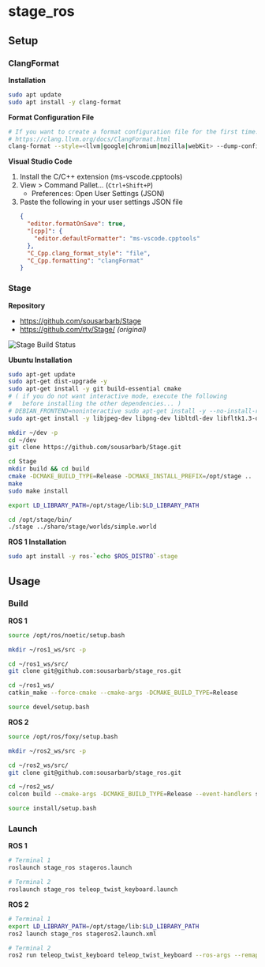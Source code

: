 # stage_ros

## Setup

### ClangFormat

**Installation**

```sh
sudo apt update
sudo apt install -y clang-format
```

**Format Configuration File**
```sh
# If you want to create a format configuration file for the first time...
# https://clang.llvm.org/docs/ClangFormat.html
clang-format --style=<llvm|google|chromium|mozilla|webKit> --dump-config > .clang-format
```

**Visual Studio Code**

1. Install the C/C++ extension (ms-vscode.cpptools)
2. View > Command Pallet... (`Ctrl+Shift+P`)
   - Preferences: Open User Settings (JSON)
3. Paste the following in your user settings JSON file
   ```json
   {
     "editor.formatOnSave": true,
     "[cpp]": {
       "editor.defaultFormatter": "ms-vscode.cpptools"
     },
     "C_Cpp.clang_format_style": "file",
     "C_Cpp.formatting": "clangFormat"
   }
   ```

### Stage

**Repository**
- https://github.com/sousarbarb/Stage
- https://github.com/rtv/Stage/ _(original)_

![Stage Build Status](https://github.com/sousarbarb/Stage/actions/workflows/ci.yml/badge.svg)

**Ubuntu Installation**
```sh
sudo apt-get update
sudo apt-get dist-upgrade -y
sudo apt-get install -y git build-essential cmake
# ( if you do not want interactive mode, execute the following
#   before installing the other dependencies... )
# DEBIAN_FRONTEND=noninteractive sudo apt-get install -y --no-install-recommends tzdata
sudo apt-get install -y libjpeg-dev libpng-dev libltdl-dev libfltk1.3-dev libglu1-mesa-dev

mkdir ~/dev -p
cd ~/dev
git clone https://github.com/sousarbarb/Stage.git

cd Stage
mkdir build && cd build
cmake -DCMAKE_BUILD_TYPE=Release -DCMAKE_INSTALL_PREFIX=/opt/stage ..
make
sudo make install

export LD_LIBRARY_PATH=/opt/stage/lib:$LD_LIBRARY_PATH

cd /opt/stage/bin/
./stage ../share/stage/worlds/simple.world
```

**ROS 1 Installation**
```sh
sudo apt install -y ros-`echo $ROS_DISTRO`-stage
```

## Usage

### Build

**ROS 1**
```sh
source /opt/ros/noetic/setup.bash

mkdir ~/ros1_ws/src -p

cd ~/ros1_ws/src/
git clone git@github.com:sousarbarb/stage_ros.git

cd ~/ros1_ws/
catkin_make --force-cmake --cmake-args -DCMAKE_BUILD_TYPE=Release

source devel/setup.bash
```

**ROS 2**
```sh
source /opt/ros/foxy/setup.bash

mkdir ~/ros2_ws/src -p

cd ~/ros2_ws/src/
git clone git@github.com:sousarbarb/stage_ros.git

cd ~/ros2_ws/
colcon build --cmake-args -DCMAKE_BUILD_TYPE=Release --event-handlers status+ console_direct+ console_start_end+

source install/setup.bash
```

### Launch

**ROS 1**
```sh
# Terminal 1
roslaunch stage_ros stageros.launch

# Terminal 2
roslaunch stage_ros teleop_twist_keyboard.launch
```

**ROS 2**
```sh
# Terminal 1
export LD_LIBRARY_PATH=/opt/stage/lib:$LD_LIBRARY_PATH
ros2 launch stage_ros stageros2.launch.xml

# Terminal 2
ros2 run teleop_twist_keyboard teleop_twist_keyboard --ros-args --remap cmd_vel:=<cmd_vel_topic>
```
